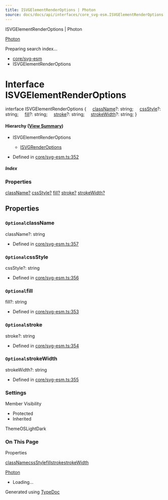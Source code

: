 ```yaml
---
title: ISVGElementRenderOptions | Photon
source: docs/docs/api/interfaces/core_svg-esm.ISVGElementRenderOptions.html
---
```


ISVGElementRenderOptions | Photon

[Photon](../index.md)




Preparing search index...

* [core/svg-esm](../modules/core_svg-esm.md)
* ISVGElementRenderOptions

# Interface ISVGElementRenderOptions

interface ISVGElementRenderOptions {
    [className](#classname)?: string;
    [cssStyle](#cssstyle)?: string;
    [fill](#fill)?: string;
    [stroke](#stroke)?: string;
    [strokeWidth](#strokewidth)?: string;
}

#### Hierarchy ([View Summary](../hierarchy.md#core/svg-esm.ISVGElementRenderOptions))

* ISVGElementRenderOptions
  + [ISVGRenderOptions](core_svg-esm.ISVGRenderOptions.md)

* Defined in [core/svg-esm.ts:352](https://github.com/mwhite454/photon/blob/main/packages/photon/src/core/svg-esm.ts#L352)

##### Index

### Properties

[className?](#classname)
[cssStyle?](#cssstyle)
[fill?](#fill)
[stroke?](#stroke)
[strokeWidth?](#strokewidth)

## Properties

### `Optional`className

className?: string

* Defined in [core/svg-esm.ts:357](https://github.com/mwhite454/photon/blob/main/packages/photon/src/core/svg-esm.ts#L357)

### `Optional`cssStyle

cssStyle?: string

* Defined in [core/svg-esm.ts:356](https://github.com/mwhite454/photon/blob/main/packages/photon/src/core/svg-esm.ts#L356)

### `Optional`fill

fill?: string

* Defined in [core/svg-esm.ts:353](https://github.com/mwhite454/photon/blob/main/packages/photon/src/core/svg-esm.ts#L353)

### `Optional`stroke

stroke?: string

* Defined in [core/svg-esm.ts:354](https://github.com/mwhite454/photon/blob/main/packages/photon/src/core/svg-esm.ts#L354)

### `Optional`strokeWidth

strokeWidth?: string

* Defined in [core/svg-esm.ts:355](https://github.com/mwhite454/photon/blob/main/packages/photon/src/core/svg-esm.ts#L355)

### Settings

Member Visibility

* Protected
* Inherited

ThemeOSLightDark

### On This Page

Properties

[className](#classname)[cssStyle](#cssstyle)[fill](#fill)[stroke](#stroke)[strokeWidth](#strokewidth)

[Photon](../index.md)

* Loading...

Generated using [TypeDoc](https://typedoc.org/)
